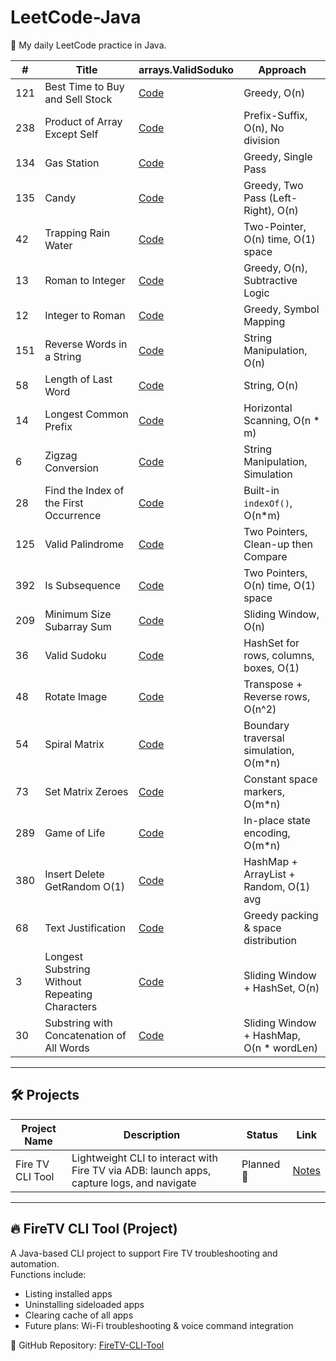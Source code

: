 # LeetCode-Java

🚀 My daily LeetCode practice in Java.

| #   | Title                             | arrays.ValidSoduko                                 | Approach                              |
|-----|-----------------------------------|------------------------------------------|---------------------------------------|
| 121 | Best Time to Buy and Sell Stock  | [Code](src/arrays/BestTimeToBuySellStock.java) | Greedy, O(n)                          |
| 238 | Product of Array Except Self     | [Code](src/arrays/ProductExceptSelf.java)     | Prefix-Suffix, O(n), No division     |
| 134 | Gas Station                      | [Code](src/arrays/GasStation.java)           | Greedy, Single Pass                   |
| 135 | Candy                           | [Code](src/arrays/Candy.java)                | Greedy, Two Pass (Left-Right), O(n)  |
| 42  | Trapping Rain Water             | [Code](src/arrays/TrappingRainWater.java)     | Two-Pointer, O(n) time, O(1) space |
| 13  | Roman to Integer                | [Code](src/strings/RomanToInteger.java)        | Greedy, O(n), Subtractive Logic    |
| 12  | Integer to Roman                | [Code](src/strings/IntegerToRoman.java)        | Greedy, Symbol Mapping |
| 151 | Reverse Words in a String       | [Code](src/strings/ReverseWordsInString.java) | String Manipulation, O(n) |
| 58  | Length of Last Word              | [Code](src/strings/LengthOfLastWord.java) | String, O(n)              |
| 14  | Longest Common Prefix           | [Code](src/strings/LongestCommonPrefix.java)  | Horizontal Scanning, O(n * m) |
| 6   | Zigzag Conversion               | [Code](src/strings/ZigZagConversion.java)         | String Manipulation, Simulation      |
| 28  | Find the Index of the First Occurrence      | [Code](src/strings/StrStr.java)                | Built-in `indexOf()`, O(n*m)         |
| 125 | Valid Palindrome                  | [Code](src/strings/ValidPalindrome.java) | Two Pointers, Clean-up then Compare  |
| 392 | Is Subsequence                     | [Code](src/strings/IsSubsequence.java)  | Two Pointers, O(n) time, O(1) space  |
| 209 | Minimum Size Subarray Sum          | [Code](src/arrays/MinimumSizeSubarraySum.java)  | Sliding Window, O(n)                 |
| 36  | Valid Sudoku | [Code](src/arrays/ValidSudoku.java) | HashSet for rows, columns, boxes, O(1) |
| 48  | Rotate Image | [Code](src/arrays/RotateImage.java) | Transpose + Reverse rows, O(n^2) |
| 54  | Spiral Matrix | [Code](src/arrays/SpiralMatrix.java) | Boundary traversal simulation, O(m*n) |
| 73  | Set Matrix Zeroes | [Code](src/arrays/SetMatrixZeroes.java) | Constant space markers, O(m*n) |
| 289 | Game of Life | [Code](src/arrays/GameOfLife.java) | In-place state encoding, O(m*n) |
| 380 | Insert Delete GetRandom O(1) | [Code](src/arrays/RandomizedSet.java) | HashMap + ArrayList + Random, O(1) avg |
| 68  | Text Justification | [Code](src/arrays/TextJustification.java) | Greedy packing & space distribution |
| 3   | Longest Substring Without Repeating Characters | [Code](src/strings/LongestSubstringWithoutRepeatingCharacters.java) | Sliding Window + HashSet, O(n) |
| 30  | Substring with Concatenation of All Words | [Code](src/strings/SubstringWithConcatenationOfAllWords.java) | Sliding Window + HashMap, O(n * wordLen) |

















---

## 🛠️ Projects

| Project Name      | Description                              | Status     | Link         |
|-------------------|------------------------------------------|------------|--------------|
| Fire TV CLI Tool  | Lightweight CLI to interact with Fire TV via ADB: launch apps, capture logs, and navigate | Planned 🚧 | [Notes](notes/ProjectIdeas.md) |

---

## 🔥 FireTV CLI Tool (Project)

A Java-based CLI project to support Fire TV troubleshooting and automation.  
Functions include:
- Listing installed apps
- Uninstalling sideloaded apps
- Clearing cache of all apps
- Future plans: Wi-Fi troubleshooting & voice command integration

📂 GitHub Repository: [FireTV-CLI-Tool](https://github.com/thatsaiiff/FireTV-CLI-Tool)